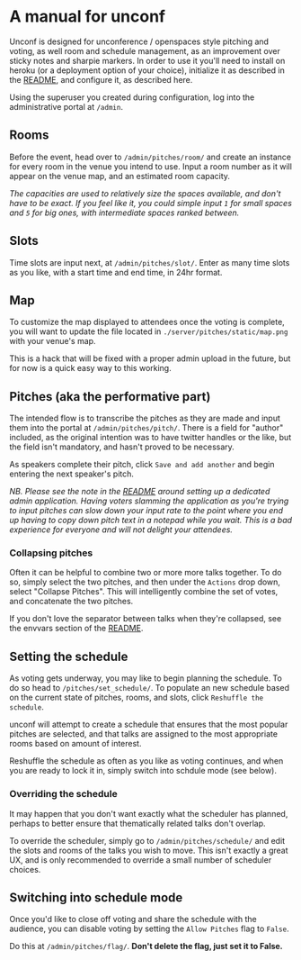 # A manual for unconf

Unconf is designed for unconference / openspaces style pitching and voting, as
well room and schedule management, as an improvement over sticky notes and
sharpie markers. In order to use it you'll need to install on heroku (or a
deployment option of your choice), initialize it as described in the
[README](README.md), and configure it, as described here.

Using the superuser you created during configuration, log into the
administrative portal at `/admin`.

## Rooms
Before the event, head over to `/admin/pitches/room/` and create an instance
for every room in the venue you intend to use. Input a room number as it will
appear on the venue map, and an estimated room capacity.

_The capacities are used to relatively size the spaces available, and don't have
to be exact. If you feel like it, you could simple input `1` for small spaces
and `5` for big ones, with intermediate spaces ranked between._

## Slots
Time slots are input next, at `/admin/pitches/slot/`. Enter as many time slots
as you like, with a start time and end time, in 24hr format.

## Map
To customize the map displayed to attendees once the voting is complete, you
will want to update the file located in `./server/pitches/static/map.png` with
your venue's map.

This is a hack that will be fixed with a proper admin upload in the future, but
for now is a quick easy way to this working.

## Pitches (aka the performative part)
The intended flow is to transcribe the pitches as they are made and input them
into the portal at `/admin/pitches/pitch/`. There is a field for "author"
included, as the original intention was to have twitter handles or the like,
but the field isn't mandatory, and hasn't proved to be necessary.

As speakers complete their pitch, click `Save and add another` and begin
entering the next speaker's pitch.

_NB. Please see the note in the [README](README.md) around setting up a
dedicated admin application. Having voters slamming the application as you're
trying to input pitches can slow down your input rate to the point where you
end up having to copy down pitch text in a notepad while you wait. This is a
bad experience for everyone and will not delight your attendees._

### Collapsing pitches
Often it can be helpful to combine two or more more talks together. To do so,
simply select the two pitches, and then under the `Actions` drop down, select
"Collapse Pitches". This will intelligently combine the set of votes, and
concatenate the two pitches.

If you don't love the separator between talks when they're collapsed, see the
envvars section of the [README](README.md).

## Setting the schedule
As voting gets underway, you may like to begin planning the schedule. To do so
head to `/pitches/set_schedule/`. To populate an new schedule based on the
current state of pitches, rooms, and slots, click `Reshuffle the schedule`.

unconf will attempt to create a schedule that ensures that the most popular
pitches are selected, and that talks are assigned to the most appropriate rooms
based on amount of interest.

Reshuffle the schedule as often as you like as voting continues, and when you
are ready to lock it in, simply switch into schdule mode (see below).

### Overriding the schedule
It may happen that you don't want exactly what the scheduler has planned,
perhaps to better ensure that thematically related talks don't overlap.

To override the scheduler, simply go to `/admin/pitches/schedule/` and edit the
slots and rooms of the talks you wish to move. This isn't exactly a great UX,
and is only recommended to override a small number of scheduler choices.

## Switching into schedule mode
Once you'd like to close off voting and share the schedule with the audience,
you can disable voting by setting the `Allow Pitches` flag to `False`.

Do this at `/admin/pitches/flag/`. __Don't delete the flag, just set it to
False.__
